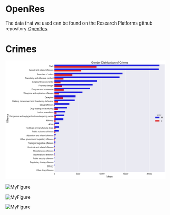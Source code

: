 # OpenRes

The data that we used can be found on the Research Platforms github repository [OpenRes](https://github.com/Vin-n/OpenRes/tree/master/Event%20Data/Victorian_Crime_Statistics). 


# Crimes

![MyFigure](output_10_1.png)

![MyFigure](output_34_1.png)

![MyFigure](output_49_1.png)

![MyFigure](output_65_1.png)
